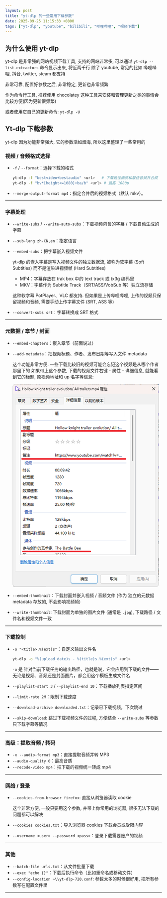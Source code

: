 ```yaml
---
layout: post
title: "yt-dlp 的一些常用下载参数"
date: 2025-09-25 11:15:33 +0800
tags: ["yt-dlp", "youtube", "bilibili", "哔哩哔哩", "视频下载"]
---
```


## 为什么使用 yt-dlp

yt-dlp 是非常强的网站视频下载工具, 支持的网站非常多, 可以通过 `yt-dlp --list-extractors` 命令显示出来, 将近两千行
除了 youtube, 常见的比如 哔哩哔哩, 抖音, twitter, steam 都支持

非常可靠, 配置好参数之后, 非常稳定, 更新也非常频繁

作为命令行工具, 推荐使用 chocolatey 这种工具来安装和管理更新之类的事情会比较方便(因为更新很频繁)

或者使用它自己的更新命令: `yt-dlp -U`

## Yt-dlp 下载参数

yt-dlp 因为功能非常强大, 它的参数浩如烟海, 所以这里整理了一些常用的

### 视频 / 音频格式选择

* `-f` / `--format`：选择下载的格式

  ```bash
  yt-dlp -f "bestvideo+bestaudio" <url>   # 下载最佳画质和最佳音频并合成
  yt-dlp -f "bv*[height<=1080]+ba/b" <url> # 最高 1080p
  ```

* `--merge-output-format mp4`：指定合并后的视频格式（默认 mkv）。

---

### 字幕处理

* `--write-subs` / `--write-auto-subs`：下载视频包含的字幕 / 下载自动生成的字幕
* `--sub-lang zh-CN,en`：指定语言
* `--embed-subs`：把字幕嵌入视频文件

  yt-dlp 的嵌入字幕是写入视频文件的独立数据流, 被称为软字幕 (Soft Subtitles) 而不是渲染进视频帧 (Hard Subtitles)

  * MP4：字幕存放在 trak box 中的 text track 或 tx3g 编码里
  * MKV：字幕作为 Subtitle Track（SRT/ASS/VobSub 等）独立流存储

  这种软字幕 PotPlayer、VLC 都支持. 但如果是上传哔哩哔哩, 上传的视频只保留视频和音频, 需要手动上传字幕文件 (SRT, ASS 等)

* `--convert-subs srt`：字幕转换成 SRT 格式

---

### 元数据 / 章节 / 封面

* `--embed-chapters`：嵌入章节（前面说过）
* `--add-metadata`：把视频标题、作者、发布日期等写入文件 metadata

  这个功能非常方便. 一些下载比较旧的视频可能会忘记这个视频是从哪个作者那里下的
  如果带上这个参数, 下载的视频文件右键 - 属性 - 详细信息, 就能看到它的标题, 原视频地址和 up 名字等信息:

  ![img](/assets/img/2025-09-25-usage-of-yt-dlp-20250925120442.png)

* `--embed-thumbnail`：下载封面并嵌入视频 / 音频文件 (作为 独立的元数据 metadata 存放的, 不会影响视频帧)
* `--write-thumbnail`: 下载封面为单独的图片文件 (通常是 `.jpg`), 下载路径 / 文件名和视频文件一致

---

### 下载控制

* `-o "<title>.%(ext)s"`：自定义输出文件名

  ```bash
  yt-dlp -o "%(upload_date)s - %(title)s.%(ext)s" <url>
  ```

  `-o` 是 针对当前下载任务的输出路径，也就是说，它会应用到下载的文件——无论是视频、音频还是封面图片，都会用这个模板生成文件名

* `--playlist-start 3` / `--playlist-end 10`：下载播放列表指定区间
* `--limit-rate 2M`：限制下载速度
* `--download-archive downloaded.txt`：记录已下载视频，下次跳过
* `--skip-download`: 跳过下载视频文件的过程, 方便结合 `--write-subs` 等参数只下载字幕等情况

---

### 高级：提取音频 / 转码

* `-x --audio-format mp3`：直接提取音频并转 MP3
* `--audio-quality 0`：最高音质
* `--recode-video mp4`：把下载的视频统一转成 mp4

---

### 网络 / 登录

* `--cookies-from-browser firefox`: 直接从浏览器读取 cookie
  
  这个非常方便, 一般只要用这个参数, 并带上你常用的浏览器, 很多无法下载的问题都可以解决

* `--cookies cookies.txt`：导入浏览器 cookies 下载会员或受限内容
* `--username <user> --password <pass>`：登录下载需要账户的视频

---

### 其他

* `--batch-file urls.txt`：从文件批量下载
* `--exec "echo {}"`：下载后执行命令（比如重命名或移动文件）
* `--config-location ~\\yt-dlp-720.conf`: 参数太多的时候很好用, 把所有参数写在配置文件里

---
